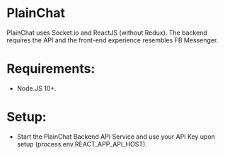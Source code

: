# PlainChat

PlainChat uses Socket.io and ReactJS (without Redux). The backend requires the API and the front-end experience resembles FB Messenger.

# Requirements: 
 - Node.JS 10+.

# Setup:
 - Start the PlainChat Backend API Service and use your API Key upon setup (process.env.REACT_APP_API_HOST).
 
